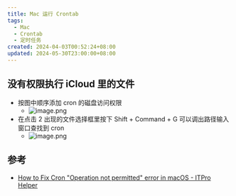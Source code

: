 ```yaml
---
title: Mac 运行 Crontab
tags:
  - Mac
  - Crontab
  - 定时任务
created: 2024-04-03T00:52:24+08:00
updated: 2024-05-30T23:00:00+08:00
---
```


## 没有权限执行 iCloud 里的文件

- 按图中顺序添加 cron 的磁盘访问权限
  - ![image.png](https://cdn.jsdelivr.net/gh/11ze/static/images/20240403005605.png)
- 在点击 2 出现的文件选择框里按下 Shift + Command + G 可以调出路径输入窗口查找到 cron
  - ![image.png](https://cdn.jsdelivr.net/gh/11ze/static/images/20240403005719.png)

## 参考

- [How to Fix Cron "Operation not permitted" error in macOS - ITPro Helper](https://itprohelper.com/how-to-fix-cron-operation-not-permitted-error-in-macos/)
